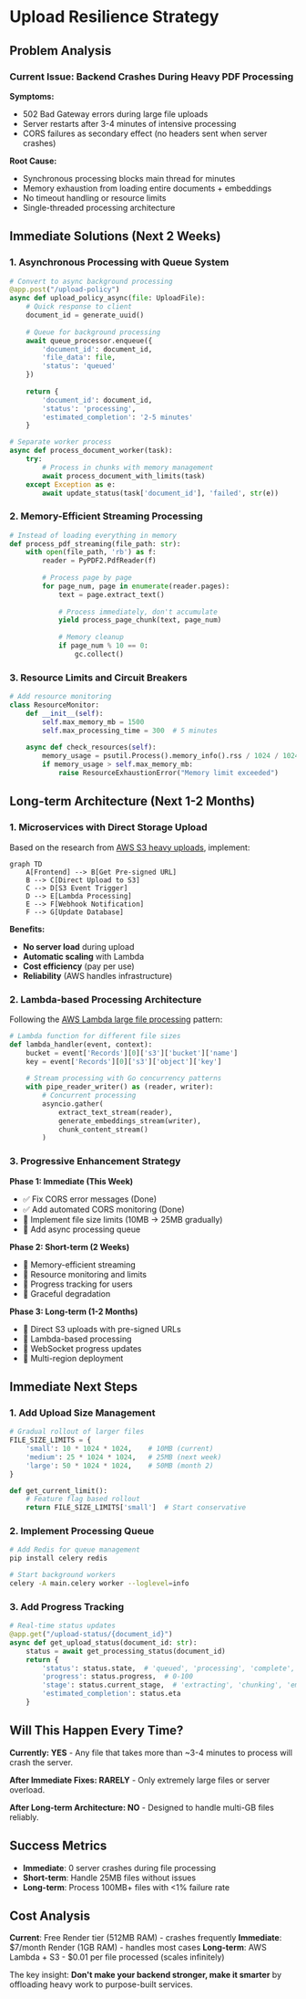 # Upload Resilience Strategy

## Problem Analysis

### Current Issue: Backend Crashes During Heavy PDF Processing

**Symptoms:**
- 502 Bad Gateway errors during large file uploads
- Server restarts after 3-4 minutes of intensive processing
- CORS failures as secondary effect (no headers sent when server crashes)

**Root Cause:**
- Synchronous processing blocks main thread for minutes
- Memory exhaustion from loading entire documents + embeddings
- No timeout handling or resource limits
- Single-threaded processing architecture

## Immediate Solutions (Next 2 Weeks)

### 1. Asynchronous Processing with Queue System
```python
# Convert to async background processing
@app.post("/upload-policy")
async def upload_policy_async(file: UploadFile):
    # Quick response to client
    document_id = generate_uuid()
    
    # Queue for background processing
    await queue_processor.enqueue({
        'document_id': document_id,
        'file_data': file,
        'status': 'queued'
    })
    
    return {
        'document_id': document_id,
        'status': 'processing',
        'estimated_completion': '2-5 minutes'
    }

# Separate worker process
async def process_document_worker(task):
    try:
        # Process in chunks with memory management
        await process_document_with_limits(task)
    except Exception as e:
        await update_status(task['document_id'], 'failed', str(e))
```

### 2. Memory-Efficient Streaming Processing
```python
# Instead of loading everything in memory
def process_pdf_streaming(file_path: str):
    with open(file_path, 'rb') as f:
        reader = PyPDF2.PdfReader(f)
        
        # Process page by page
        for page_num, page in enumerate(reader.pages):
            text = page.extract_text()
            
            # Process immediately, don't accumulate
            yield process_page_chunk(text, page_num)
            
            # Memory cleanup
            if page_num % 10 == 0:
                gc.collect()
```

### 3. Resource Limits and Circuit Breakers
```python
# Add resource monitoring
class ResourceMonitor:
    def __init__(self):
        self.max_memory_mb = 1500
        self.max_processing_time = 300  # 5 minutes
        
    async def check_resources(self):
        memory_usage = psutil.Process().memory_info().rss / 1024 / 1024
        if memory_usage > self.max_memory_mb:
            raise ResourceExhaustionError("Memory limit exceeded")
```

## Long-term Architecture (Next 1-2 Months)

### 1. Microservices with Direct Storage Upload

Based on the research from [AWS S3 heavy uploads](https://sandydev.medium.com/how-to-handle-heavy-uploads-in-backend-best-approach-a71079e4f01f), implement:

```mermaid
graph TD
    A[Frontend] --> B[Get Pre-signed URL]
    B --> C[Direct Upload to S3]
    C --> D[S3 Event Trigger]
    D --> E[Lambda Processing]
    E --> F[Webhook Notification]
    F --> G[Update Database]
```

**Benefits:**
- **No server load** during upload
- **Automatic scaling** with Lambda
- **Cost efficiency** (pay per use)
- **Reliability** (AWS handles infrastructure)

### 2. Lambda-based Processing Architecture

Following the [AWS Lambda large file processing](https://articles.wesionary.team/mastering-large-file-processing-with-aws-s3-lambda-and-go-3dde0a4c29c6) pattern:

```python
# Lambda function for different file sizes
def lambda_handler(event, context):
    bucket = event['Records'][0]['s3']['bucket']['name']
    key = event['Records'][0]['s3']['object']['key']
    
    # Stream processing with Go concurrency patterns
    with pipe_reader_writer() as (reader, writer):
        # Concurrent processing
        asyncio.gather(
            extract_text_stream(reader),
            generate_embeddings_stream(writer),
            chunk_content_stream()
        )
```

### 3. Progressive Enhancement Strategy

**Phase 1: Immediate (This Week)**
- ✅ Fix CORS error messages (Done)
- ✅ Add automated CORS monitoring (Done)
- 🔄 Implement file size limits (10MB → 25MB gradually)
- 🔄 Add async processing queue

**Phase 2: Short-term (2 Weeks)**
- 🔄 Memory-efficient streaming
- 🔄 Resource monitoring and limits
- 🔄 Progress tracking for users
- 🔄 Graceful degradation

**Phase 3: Long-term (1-2 Months)**
- 🔄 Direct S3 uploads with pre-signed URLs
- 🔄 Lambda-based processing
- 🔄 WebSocket progress updates
- 🔄 Multi-region deployment

## Immediate Next Steps

### 1. Add Upload Size Management
```python
# Gradual rollout of larger files
FILE_SIZE_LIMITS = {
    'small': 10 * 1024 * 1024,    # 10MB (current)
    'medium': 25 * 1024 * 1024,   # 25MB (next week)
    'large': 50 * 1024 * 1024,    # 50MB (month 2)
}

def get_current_limit():
    # Feature flag based rollout
    return FILE_SIZE_LIMITS['small']  # Start conservative
```

### 2. Implement Processing Queue
```bash
# Add Redis for queue management
pip install celery redis

# Start background workers
celery -A main.celery worker --loglevel=info
```

### 3. Add Progress Tracking
```python
# Real-time status updates
@app.get("/upload-status/{document_id}")
async def get_upload_status(document_id: str):
    status = await get_processing_status(document_id)
    return {
        'status': status.state,  # 'queued', 'processing', 'complete', 'failed'
        'progress': status.progress,  # 0-100
        'stage': status.current_stage,  # 'extracting', 'chunking', 'embedding'
        'estimated_completion': status.eta
    }
```

## Will This Happen Every Time?

**Currently: YES** - Any file that takes more than ~3-4 minutes to process will crash the server.

**After Immediate Fixes: RARELY** - Only extremely large files or server overload.

**After Long-term Architecture: NO** - Designed to handle multi-GB files reliably.

## Success Metrics

- **Immediate**: 0 server crashes during file processing
- **Short-term**: Handle 25MB files without issues
- **Long-term**: Process 100MB+ files with <1% failure rate

## Cost Analysis

**Current**: Free Render tier (512MB RAM) - crashes frequently
**Immediate**: $7/month Render (1GB RAM) - handles most cases
**Long-term**: AWS Lambda + S3 - $0.01 per file processed (scales infinitely)

The key insight: **Don't make your backend stronger, make it smarter** by offloading heavy work to purpose-built services. 
